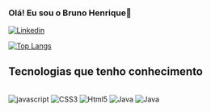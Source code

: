 ### Olá! Eu sou o Bruno Henrique👋

[![Linkedin](https://img.shields.io/badge/LinkedIn-0077B5?style=for-the-badge&logo=linkedin&logoColor=white)](https://www.linkedin.com/in/bruno-henrique-874b13262/)

[![Top Langs](https://github-readme-stats-inky-alpha.vercel.app/api/top-langs/?username=Bruno-Henrique-P&layout=donut)](https://github.com/anuraghazra/github-readme-stats)

## Tecnologias que tenho conhecimento

<div style="display:inline-block"></br>
  <img alt="javascript" src="https://img.shields.io/badge/JavaScript-F7DF1E?style=for-the-badge&logo=javascript&logoColor=black">
   <img alt="CSS3" src="https://img.shields.io/badge/CSS3-1572B6?style=for-the-badge&logo=css3&logoColor=white">
   <img alt="Html5" src="https://img.shields.io/badge/HTML5-E34F26?style=for-the-badge&logo=html5&logoColor=white">
   <img alt="Java" src="https://img.shields.io/badge/Java-ED8B00?style=for-the-badge&logo=openjdk&logoColor=white">
   <img alt="Java" src="https://img.shields.io/badge/TypeScript-007ACC?style=for-the-badge&logo=typescript&logoColor=white">
</div>


